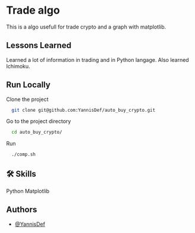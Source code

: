 
# Trade algo

This is a algo usefull for trade crypto and a graph with matplotlib.

## Lessons Learned

Learned a lot of information in trading and in Python langage.
Also learned Ichimoku.

## Run Locally

Clone the project

```bash
  git clone git@github.com:YannisDef/auto_buy_crypto.git
```

Go to the project directory

```bash
  cd auto_buy_crypto/
```

Run

```bash
  ./comp.sh
```

## 🛠 Skills
Python
Matplotlib

## Authors

- [@YannisDef](https://github.com/YannisDef)

